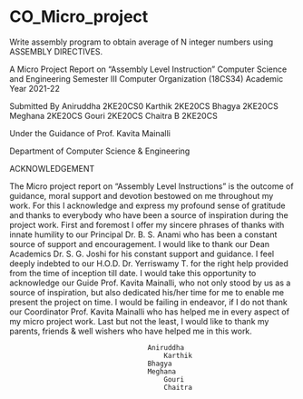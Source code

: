 # CO_Micro_project
Write assembly program to obtain average of N integer numbers using ASSEMBLY DIRECTIVES.


A Micro  Project Report on
“Assembly Level Instruction”
Computer Science and Engineering
Semester III
Computer Organization (18CS34)
Academic Year 2021-22

Submitted By
Aniruddha 2KE20CS0
Karthik   2KE20CS
Bhagya 	  2KE20CS
Meghana   2KE20CS
Gouri 	  2KE20CS
Chaitra B 2KE20CS


Under the Guidance of
Prof. Kavita Mainalli

Department of Computer Science & Engineering


ACKNOWLEDGEMENT
	
The Micro project report on “Assembly Level Instructions” is the outcome of guidance, moral support and devotion bestowed on me throughout my work. 
For this I acknowledge and express my profound sense of gratitude and thanks to everybody who have been a source of inspiration during the project work.
First and foremost I offer my sincere phrases of thanks with innate humility to our Principal   Dr. B. S. Anami who has been a constant source of support and encouragement. 
I would like to thank our Dean Academics Dr. S. G. Joshi for his constant support and guidance. 
I feel deeply indebted to our H.O.D. Dr. Yerriswamy T. for the right help provided from the time of inception till date. 
I would take this opportunity to acknowledge our Guide Prof. Kavita Mainalli, who not only stood by us as a source of inspiration, 
but also dedicated his/her time for me to enable me present the project on time.
I would be failing in endeavor, if I do not thank our Coordinator Prof. Kavita Mainalli who has helped me in every aspect of my micro project work.
Last but not the least, I would like to thank my parents, friends & well wishers who have helped me in this work.


							          Aniruddha
									      Karthik
							  	      Bhagya
 	   							      Meghana
									      Gouri
									      Chaitra

